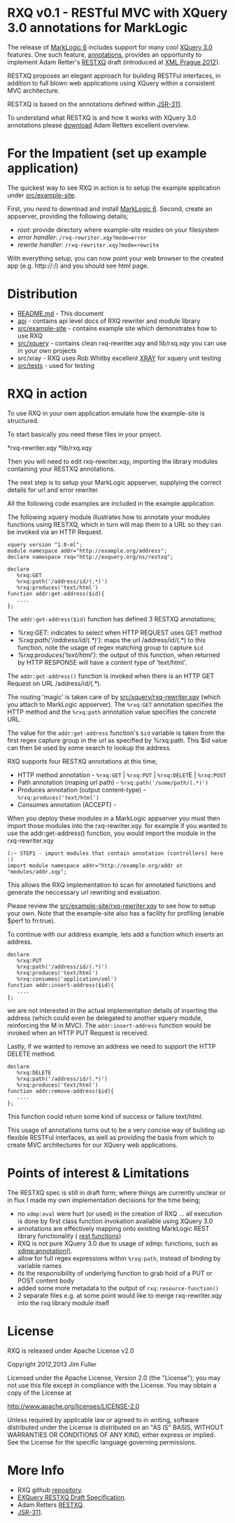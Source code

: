 # RXQ v0.1 - RESTful MVC with XQuery 3.0 annotations for MarkLogic

The release of [MarkLogic 6](http://www.marklogic.com) includes support for many cool [XQuery 3.0](http://www.w3.org/TR/xquery-30) features. 
One such feature, [annotations](http://www.w3.org/TR/xquery-30/#id-annotations), provides an opportunity to implement Adam Retter's [RESTXQ](http://exquery.github.com/exquery/exquery-restxq-specification/restxq-1.0-specification.html#method-annotation) draft (introduced at [XML Prague 2012](http://archive.xmlprague.cz/2012/sessions.html#RESTful-XQuery---Standardised-XQuery-3.0-Annotations-for-REST)).

RESTXQ proposes an elegant approach for building RESTFul interfaces, in addition to full blown web applications using XQuery within a consistent MVC architecture.

RESTXQ is based on the annotations defined within [JSR-311](http://download.oracle.com/otndocs/jcp/jaxrs-1.0-fr-eval-oth-JSpec).

To understand what RESTXQ is and how it works with XQuery 3.0 annotations please [download](http://archive.xmlprague.cz/2012/presentations/RESTful_XQuery.pdf) Adam Retters excellent overview.

# For the Impatient (set up example application)

The quickest way to see RXQ in action is to setup the example application under [src/example-site](https://github.com/xquery/rxq/tree/master/src/example-site).

First, you *need* to download and install [MarkLogic 6](https://developer.marklogic.com/products). Second, create an appserver, providing the following details;

* _root_: provide directory where example-site resides on your filesystem
* _error handler_: `/rxq-rewriter.xqy?mode=error`
* _rewrite handler_: `/rxq-rewriter.xqy?mode=rewrite`

With everything setup, you can now point your web browser to the created app (e.g. http://<host>:<port>/) and you should see html page.

# Distribution

* [README.md](https://github.com/xquery/rxq) - This document
* [api](https://github.com/xquery/rxq/tree/master/api) - contains api level docs of RXQ rewriter and module library
* [src/example-site](https://github.com/xquery/rxq/tree/master/src/example-site) - contains example site which demonstrates how to use RXQ
* [src/xquery](https://github.com/xquery/rxq/tree/master/src/xquery) - contains clean rxq-rewriter.xqy and lib/rxq.xqy you can use in your own projects
* src/xray - RXQ uses Rob Whitby excellent [XRAY](https://github.com/robwhitby/xray) for xquery unit testing 
* [src/tests](https://github.com/xquery/rxq/tree/master/src/test) - used for testing

# RXQ in action

To use RXQ in your own application emulate how the example-site is structured. 

To start basically you need these files in your project.

*rxq-rewriter.xqy
*lib/rxq.xqy

Then you will need to edit rxq-rewriter.xqy, importing the library modules containing your RESTXQ annotations.

The next step is to setup your MarkLogic appserver, supplying the correct details for url and error rewriter.

All the following code examples are included in the example application.

The following xquery module illustrates how to annotate your modules functions using RESTXQ, which in turn will map them to a URL so they can be invoked via an HTTP Request. 

```
xquery version "1.0-ml";
module namespace addr="﻿http://example.org/address";
declare namespace rxq="﻿http://exquery.org/ns/restxq";

declare 
   %rxq:GET
   %rxq:path('/address/id/(.*)')
   %rxq:produces('text/html')
function addr:get-address($id){ 
   .... 
};
```

The `addr:get-address($id)` function has defined 3 RESTXQ annotations;

* _%rxq:GET_: indicates to select when HTTP REQUEST uses GET method
* _%rxq:path('/address/id/(.*)')_: maps the url /address/id/(.*) to this function, note the usage of regex matching group to capture `$id`
* _%rxq:produces('text/html')_: the output of this function, when returned by HTTP RESPONSE will have a content type of 'text/html'.

The `addr:get-address()` function is invoked when there is an HTTP GET Request on URL /address/id/(.*). 

The routing 'magic' is taken care of by [src/xquery/rxq-rewriter.xqy](https://github.com/xquery/rxq/blob/master/src/xquery/rxq-rewriter.xqy) (which you attach to MarkLogic appserver). The `%rxq:GET` annotation specifies the HTTP method and the `%rxq:path` annotation value specifies the concrete URL.

The value for the `addr:get-address` function's `$id` variable is taken from the first regex capture group in the url as specified by %rxq:path. This $id value can then be used by some search to lookup the address.

RXQ supports four RESTXQ annotations at this time;

* HTTP method annotation - `%rxq:GET` | `%rxq:PUT` | `%rxq:DELET`E | `%rxq:POST`
* Path annotation (maping url path) - `%rxq:path('/some/path/(.*)')`
* Produces annotation (output content-type) - `%rxq:produces('text/html')`
* Consumes annotation (ACCEPT) -

When you deploy these modules in a MarkLogic appserver you must then import those modules into the rxq-rewriter.xqy. for example if you wanted to use the addr:get-address() function, you would import the module in the rxq-rewriter.xqy 

```
(:~ STEP1 - import modules that contain annotation (controllers) here :)
import module namespace addr="﻿http://example.org/addr at "modules/addr.xqy";
```

This allows the RXQ implementation to scan for annotated functions and generate the neccessary url rewriting and evaluation.

Please review the [src/example-site/rxq-rewriter.xqy](https://github.com/xquery/rxq/blob/master/src/example-site/rxq-rewriter.xqy) to see how to setup your own. Note that the example-site also has a facility for profiling (enable $perf to fn:true).

To continue with our address example, lets add a function which inserts an address.

```
declare 
   %rxq:PUT
   %rxq:path('/address/id/(.*)')
   %rxq:produces('text/html')
   %rxq:consumes('application/xml')
function addr:insert-address($id){ 
   .... 
};
```
we are not interested in the actual implementation details of inserting the address (which could even be delegated to another xquery module, reinforcing the M in MVC). The `addr:insert-address` function would be invoked when an HTTP PUT Request is received.

Lastly, if we wanted to remove an address we need to support the HTTP DELETE method.

```
declare 
   %rxq:DELETE
   %rxq:path('/address/id/(.*)')
   %rxq:produces('text/html')
function addr:remove-address($id){ 
   .... 
};
```
This function could return some kind of success or failure text/html.

This usage of annotations turns out to be a very concise way of building up flexible RESTFul interfaces, as well as providing the basis from which to create MVC architectures for our XQuery web applications.


# Points of interest & Limitations

The RESTXQ spec is still in draft form; where things are currently unclear or in flux I made my own implementation decisions for the time being;

 * no `xdmp:eval` were hurt (or used) in the creation of RXQ ... all execution is done by first class function invokation available using XQuery 3.0
 * annotations are effectively mapping onto existing MarkLogic REST library functionality ( [rest functions](https://docs.marklogic.com/rest-lib))
 * RXQ is not pure XQuery 3.0 due to usage of xdmp: functions, such as [xdmp:annotation()](https://docs.marklogic.com/xdmp:annotation).
 * allow for full regex expressions within `%rxq:path`, instead of binding by variable names
 * its the responsibility of underlying function to grab hold of a PUT or POST content body
 * added some more metadata to the output of `rxq:resource-function()` 
 * 2 separate files e.g. at some point would like to merge rxq-rewriter.xqy into the rxq library module itself

# License

RXQ is released under Apache License v2.0

Copyright 2012,2013 Jim Fuller

Licensed under the Apache License, Version 2.0 (the "License"); you may not use this file except in compliance with the License. You may obtain a copy of the License at

http://www.apache.org/licenses/LICENSE-2.0

Unless required by applicable law or agreed to in writing, software distributed under the License is distributed on an "AS IS" BASIS, WITHOUT WARRANTIES OR CONDITIONS OF ANY KIND, either express or implied. See the License for the specific language governing permissions.

# More Info

* RXQ github [repository](https://github.com/xquery/rxq).
* [EXQuery RESTXQ Draft Specification](http://exquery.github.com/exquery/exquery-restxq-specification/restxq-1.0-specification.html#method-annotation).
* Adam Retters [RESTXQ](http://archive.xmlprague.cz/2012/presentations/RESTful_XQuery.pdf).
* [JSR-311](http://download.oracle.com/otndocs/jcp/jaxrs-1.0-fr-eval-oth-JSpec/).
